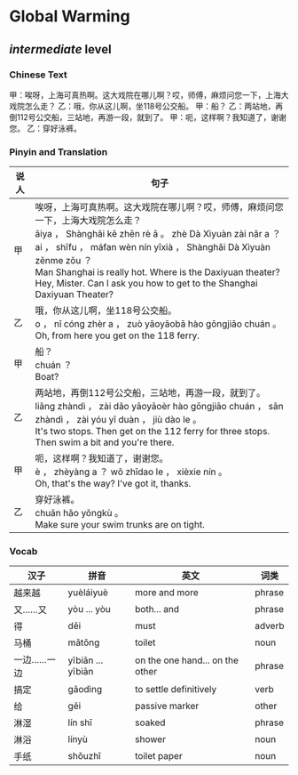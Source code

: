 # Global Warming
## *intermediate* level

### Chinese Text
甲：唉呀，上海可真热啊。这大戏院在哪儿啊？哎，师傅，麻烦问您一下，上海大戏院怎么走？
乙：哦，你从这儿啊，坐118号公交船。
甲：船？
乙：两站地，再倒112号公交船，三站地，再游一段，就到了。
甲：呃，这样啊？我知道了，谢谢您。
乙：穿好泳裤。

### Pinyin and Translation
|说人|句子|
|----|----|
|甲|唉呀，上海可真热啊。这大戏院在哪儿啊？哎，师傅，麻烦问您一下，上海大戏院怎么走？<br />āiya ， Shànghǎi kě zhēn rè ā 。 zhè Dà Xìyuàn zài nǎr a ？ ai ， shīfu ， máfan wèn nín yīxià ， Shànghǎi Dà Xìyuàn zěnme zǒu ？<br />Man Shanghai is really hot. Where is the Daxiyuan theater? Hey, Mister. Can I ask you how to get to the Shanghai Daxiyuan Theater?|
|乙|哦，你从这儿啊，坐118号公交船。<br />o ， nǐ cóng zhèr a ， zuò yāoyāobā hào gōngjiāo chuán 。<br />Oh, from here you get on the 118 ferry.|
|甲|船？<br />chuán ？<br />Boat?|
|乙|两站地，再倒112号公交船，三站地，再游一段，就到了。<br />liǎng zhàndì ， zài dǎo yāoyāoèr hào gōngjiāo chuán ， sān zhàndì ， zài yóu yī duàn ， jiù dào le 。<br />It's two stops. Then get on the 112 ferry for three stops. Then swim a bit and you're there.|
|甲|呃，这样啊？我知道了，谢谢您。<br />è ， zhèyàng a ？ wǒ zhīdao le ， xièxie nín 。<br />Oh, that's the way? I've got it, thanks.|
|乙|穿好泳裤。<br />chuān hǎo yǒngkù 。<br />Make sure your swim trunks are on tight.|
### Vocab
|汉子|拼音|英文|词类|
|----|----|----|----|
|越来越|yuèláiyuè|more and more|phrase|
|又……又|yòu ... yòu|both... and|phrase|
|得|děi|must|adverb|
|马桶|mǎtǒng|toilet|noun|
|一边……一边|yībiān ... yībiān|on the one hand... on the other|phrase|
|搞定|gǎodìng|to settle definitively|verb|
|给|gěi|passive marker|other|
|淋湿|lín shī|soaked|phrase|
|淋浴|línyù|shower|noun|
|手纸|shǒuzhǐ|toilet paper|noun|